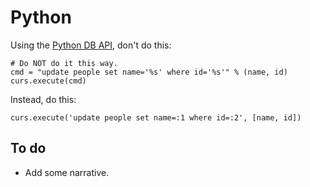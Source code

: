 Python
======

Using the [Python DB API](http://wiki.python.org/moin/DatabaseProgramming/), don't do this:

    # Do NOT do it this way.
    cmd = "update people set name='%s' where id='%s'" % (name, id)
    curs.execute(cmd)

Instead, do this:

    curs.execute('update people set name=:1 where id=:2', [name, id])

To do
-----

-   Add some narrative.
